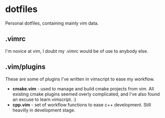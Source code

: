 # dotfiles

Personal dotfiles, containing mainly vim data.

## .vimrc
I'm novice at vim, I doubt my .vimrc would be of use to anybody else.

## .vim/plugins
These are some of plugins I've written in vimscript to ease my workflow.

* **cmake.vim** - used to manage and build cmake projects from vim. All existing cmake plugins seemed overly complicated, and I've also found an excuse to learn vimscript. :)
* **cpp.vim** - set of workflow functions to ease c++ development. Still heavilly in development stage.
